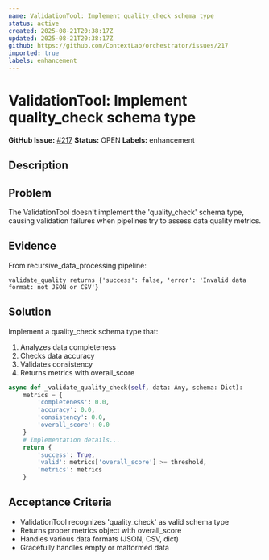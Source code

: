 ```yaml
---
name: ValidationTool: Implement quality_check schema type
status: active
created: 2025-08-21T20:38:17Z
updated: 2025-08-21T20:38:17Z
github: https://github.com/ContextLab/orchestrator/issues/217
imported: true
labels: enhancement
---
```


# ValidationTool: Implement quality_check schema type

**GitHub Issue:** [#217](https://github.com/ContextLab/orchestrator/issues/217)
**Status:** OPEN
**Labels:** enhancement

## Description

## Problem
The ValidationTool doesn't implement the 'quality_check' schema type, causing validation failures when pipelines try to assess data quality metrics.

## Evidence
From recursive_data_processing pipeline:
```
validate_quality returns {'success': false, 'error': 'Invalid data format: not JSON or CSV'}
```

## Solution
Implement a quality_check schema type that:
1. Analyzes data completeness
2. Checks data accuracy
3. Validates consistency
4. Returns metrics with overall_score

```python
async def _validate_quality_check(self, data: Any, schema: Dict):
    metrics = {
        'completeness': 0.0,
        'accuracy': 0.0, 
        'consistency': 0.0,
        'overall_score': 0.0
    }
    # Implementation details...
    return {
        'success': True,
        'valid': metrics['overall_score'] >= threshold,
        'metrics': metrics
    }
```

## Acceptance Criteria
- ValidationTool recognizes 'quality_check' as valid schema type
- Returns proper metrics object with overall_score
- Handles various data formats (JSON, CSV, dict)
- Gracefully handles empty or malformed data